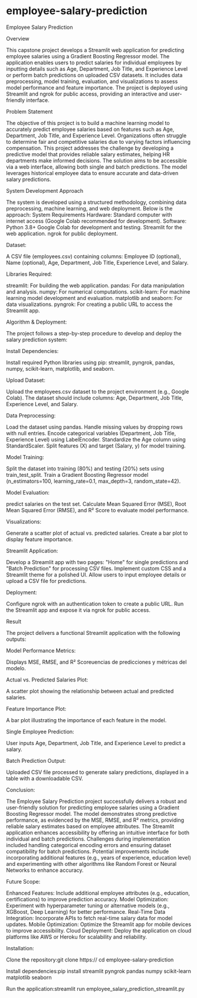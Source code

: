 # employee-salary-prediction
Employee Salary Prediction

Overview

This capstone project develops a Streamlit web application for predicting employee salaries using a Gradient Boosting Regressor model. The application enables users to predict salaries for individual employees by inputting details such as Age, Department, Job Title, and Experience Level or perform batch predictions on uploaded CSV datasets. It includes data preprocessing, model training, evaluation, and visualizations to assess model performance and feature importance. The project is deployed using Streamlit and ngrok for public access, providing an interactive and user-friendly interface.

Problem Statement

The objective of this project is to build a machine learning model to accurately predict employee salaries based on features such as Age, Department, Job Title, and Experience Level. Organizations often struggle to determine fair and competitive salaries due to varying factors influencing compensation. This project addresses the challenge by developing a predictive model that provides reliable salary estimates, helping HR departments make informed decisions. The solution aims to be accessible via a web interface, allowing both single and batch predictions. The model leverages historical employee data to ensure accurate and data-driven salary predictions.

System Development Approach

The system is developed using a structured methodology, combining data preprocessing, machine learning, and web deployment. Below is the approach:
System Requirements
Hardware: Standard computer with internet access (Google Colab recommended for development).
Software:
Python 3.8+
Google Colab for development and testing.
Streamlit for the web application.
ngrok for public deployment.


Dataset: 

A CSV file (employees.csv) containing columns: Employee ID (optional), Name (optional), Age, Department, Job Title, Experience Level, and Salary.

Libraries Required:

streamlit: For building the web application.
pandas: For data manipulation and analysis.
numpy: For numerical computations.
scikit-learn: For machine learning model development and evaluation.
matplotlib and seaborn: For data visualizations.
pyngrok: For creating a public URL to access the Streamlit app.

Algorithm & Deployment:


The project follows a step-by-step procedure to develop and deploy the salary prediction system:

Install Dependencies:

Install required Python libraries using pip: streamlit, pyngrok, pandas, numpy, scikit-learn, matplotlib, and seaborn.


Upload Dataset:

Upload the employees.csv dataset to the project environment (e.g., Google Colab).
The dataset should include columns: Age, Department, Job Title, Experience Level, and Salary.


Data Preprocessing:

Load the dataset using pandas.
Handle missing values by dropping rows with null entries.
Encode categorical variables (Department, Job Title, Experience Level) using LabelEncoder.
Standardize the Age column using StandardScaler.
Split features (X) and target (Salary, y) for model training.


Model Training:

Split the dataset into training (80%) and testing (20%) sets using train_test_split.
Train a Gradient Boosting Regressor model (n_estimators=100, learning_rate=0.1, max_depth=3, random_state=42).


Model Evaluation:

predict salaries on the test set.
Calculate Mean Squared Error (MSE), Root Mean Squared Error (RMSE), and R² Score to evaluate model performance.


Visualizations:

Generate a scatter plot of actual vs. predicted salaries.
Create a bar plot to display feature importance.


Streamlit Application:

Develop a Streamlit app with two pages: "Home" for single predictions and "Batch Prediction" for processing CSV files.
Implement custom CSS and a Streamlit theme for a polished UI.
Allow users to input employee details or upload a CSV file for predictions.


Deployment:

Configure ngrok with an authentication token to create a public URL.
Run the Streamlit app and expose it via ngrok for public access.



Result

The project delivers a functional Streamlit application with the following outputs:


Model Performance Metrics:

Displays MSE, RMSE, and R² Scoreuencias de predicciones y métricas del modelo.

Actual vs. Predicted Salaries Plot:

A scatter plot showing the relationship between actual and predicted salaries.

Feature Importance Plot:

A bar plot illustrating the importance of each feature in the model.

Single Employee Prediction:

User inputs Age, Department, Job Title, and Experience Level to predict a salary.

Batch Prediction Output:

Uploaded CSV file processed to generate salary predictions, displayed in a table with a downloadable CSV.


Conclusion:

The Employee Salary Prediction project successfully delivers a robust and user-friendly solution for predicting employee salaries using a Gradient Boosting Regressor model. The model demonstrates strong predictive performance, as evidenced by the MSE, RMSE, and R² metrics, providing reliable salary estimates based on employee attributes. The Streamlit application enhances accessibility by offering an intuitive interface for both individual and batch predictions. Challenges during implementation included handling categorical encoding errors and ensuring dataset compatibility for batch predictions. Potential improvements include incorporating additional features (e.g., years of experience, education level) and experimenting with other algorithms like Random Forest or Neural Networks to enhance accuracy.

Future Scope:

Enhanced Features: Include additional employee attributes (e.g., education, certifications) to improve prediction accuracy.
Model Optimization: Experiment with hyperparameter tuning or alternative models (e.g., XGBoost, Deep Learning) for better performance.
Real-Time Data Integration: Incorporate APIs to fetch real-time salary data for model updates.
Mobile Optimization: Optimize the Streamlit app for mobile devices to improve accessibility.
Cloud Deployment: Deploy the application on cloud platforms like AWS or Heroku for scalability and reliability.


Installation:

Clone the repository:git clone https://
cd employee-salary-prediction


Install dependencies:pip install streamlit pyngrok pandas numpy scikit-learn matplotlib seaborn


Run the application:streamlit run employee_salary_prediction_streamlit.py

